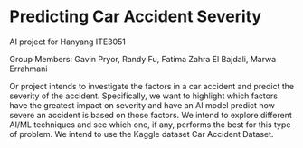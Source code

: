 # Predicting Car Accident Severity
AI project for Hanyang ITE3051

Group Members: Gavin Pryor, Randy Fu, Fatima Zahra El Bajdali, Marwa Errahmani

Or project intends to investigate the factors in a car accident and predict the severity of the accident. Specifically, we want to highlight which factors have the greatest impact on severity and have an AI model predict how severe an accident is based on those factors. We intend to explore different AI/ML techniques and see which one, if any, performs the best for this type of problem. We intend to use the Kaggle dataset Car Accident Dataset.

